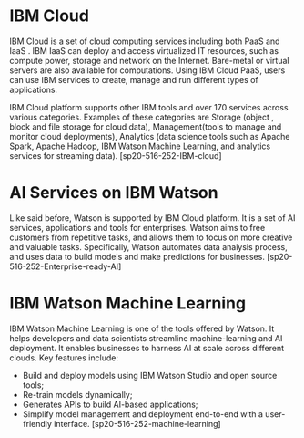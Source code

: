 # IBM Cloud

IBM Cloud is a set of cloud computing services including both PaaS and IaaS
. IBM IaaS can deploy and access virtualized IT resources, such as compute
 power, storage and network on the Internet. Bare-metal or virtual servers are
  also available for computations. Using IBM Cloud PaaS, users can use IBM
   services to create, manage and run different types of applications. 
   
   IBM Cloud platform supports other IBM tools and over 170 services across
    various categories. Examples of these categories are Storage (object
    , block and file storage for cloud data), Management(tools to manage and
     monitor cloud deployments), Analytics (data science tools such as Apache
      Spark, Apache Hadoop, IBM Watson Machine Learning, and analytics
       services for streaming data). [sp20-516-252-IBM-cloud]


# AI Services on IBM Watson

Like said before, Watson is supported by IBM Cloud platform. It is a set of AI
 services, applications and tools for enterprises. Watson aims to
  free customers from repetitive tasks, and allows them to focus on more
   creative and valuable tasks. Specifically, Watson automates data analysis
    process, and uses data to build models and make predictions for businesses. [sp20-516-252-Enterprise-ready-AI]
    
# IBM Watson Machine Learning

IBM Watson Machine Learning is one of the tools offered by Watson. It helps
 developers and data scientists streamline machine-learning and AI deployment. It enables businesses to harness AI at
  scale across different clouds. Key features include:
  
  - Build and deploy models using IBM Watson Studio and open source tools;
  - Re-train models dynamically;
  - Generates APIs to build AI-based applications;
  - Simplify model management and deployment end-to-end with a user-friendly
   interface. [sp20-516-252-machine-learning]

   

    